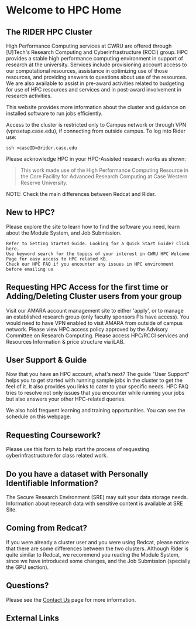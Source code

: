 # Welcome to HPC Home

## The RIDER HPC Cluster

High Performance Computing services at CWRU are offered through [U]Tech's Research Computing and Cyberinfrastructure (RCCI) group. 
HPC provides a stable high performance computing environment in support of research at the university. 
Services include provisioning account access to our computational resources, assistance in optimizing use of those resources, and providing answers to questions about use of the resources. 
We are also available to assist in pre-award activities related to budgeting for use of HPC resources and services and in post-award involvement in research activities.

This website provides more information about the cluster and guidance on installed software to run jobs efficiently. 

Access to the cluster is restricted only to Campus network or through VPN (vpnsetup.case.edu), if connecting from outside campus. 
To log into Rider use:  
```
ssh <caseID>@rider.case.edu
```

Please acknowledge HPC in your HPC-Assisted research works as shown:  
>This work made use of the High Performance Computing Resource in the Core Facility for Advanced Research Computing at Case Western Reserve University.

NOTE: Check the main differences between Redcat and Rider.

## New to HPC?

Please explore the site to learn how to find the software you need, learn about the Module System, and Job Submission.  

    Refer to Getting Started Guide. Looking for a Quick Start Guide? Click here.
    Use keyword search for the topics of your interest in CWRU HPC Welcome Page for easy access to HPC related KB.
    Check our HPC FAQ if you encounter any issues in HPC environment before emailing us
    
## Requesting HPC Access for the first time or Adding/Deleting Cluster users from your group

Visit our AMARA account management site to either 'apply', or to manage an established research group (only faculty sponsors PIs have access). You would need to have VPN enabled to visit AMARA from outside of campus network. Please view HPC access policy approved by the Advisory Committee on Research Computing. Please access HPC/RCCI services and Resources Information & price structure via iLAB.

## User Support & Guide

Now that you have an HPC account, what's next? The guide "User Support" helps you to get started with running sample jobs in the cluster to get the feel of it. 
It also provides you links to cater to your specific needs. HPC FAQ tries to resolve not only issues that you encounter while running your jobs but also answers your other HPC-related queries.

We also hold frequent learning and training opportunities. You can see the schedule on this webpage.

## Requesting Coursework?

Please use this form to help start the process of requesting cyberinfrastructure for class related work. 

## Do you have a dataset with Personally Identifiable Information?
The Secure Research Environment (SRE) may suit your data storage needs. Information about research data with sensitive content is available at SRE Site. 

## Coming from Redcat?
If you were already a cluster user and you were using Redcat, please notice that there are some differences between the two clusters. Although Rider is quite similar to Redcat, we recommend you reading the Module System, since we have introduced some changes, and the Job Submission (specially the GPU section).

## Questions?

Please see the [Contact Us](contact_us.md) page for more information.

## External Links
